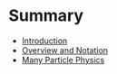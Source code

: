 # Summary

* [Introduction](README.md)
* [Overview and Notation](overview.md)
* [Many Particle Physics](chapter1.md)

